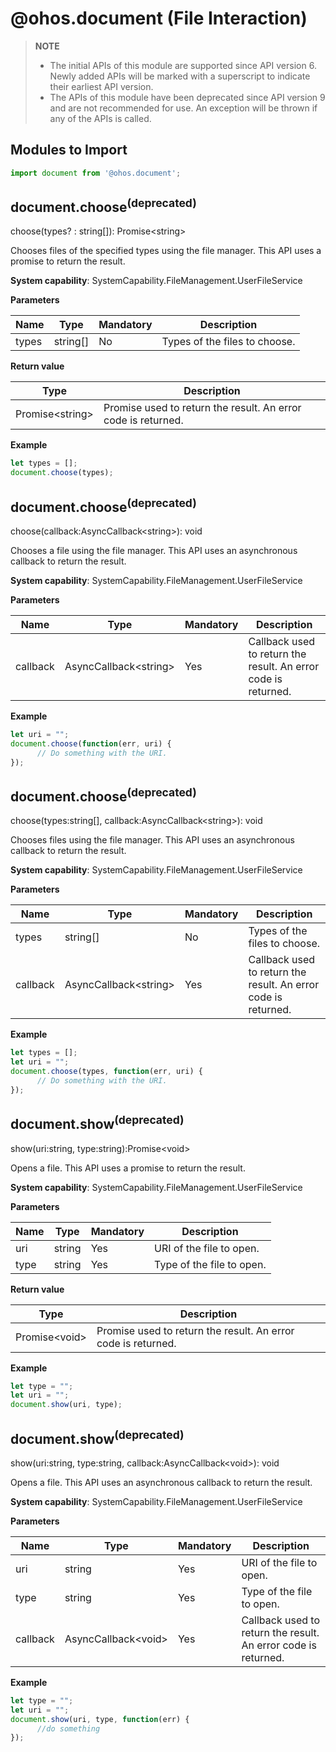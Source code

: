 # @ohos.document (File Interaction)

> **NOTE**<br/>
> - The initial APIs of this module are supported since API version 6. Newly added APIs will be marked with a superscript to indicate their earliest API version.
> - The APIs of this module have been deprecated since API version 9 and are not recommended for use. An exception will be thrown if any of the APIs is called.

## Modules to Import

```js
import document from '@ohos.document';
```

## document.choose<sup>(deprecated)</sup>

choose(types? : string[]): Promise&lt;string&gt;

Chooses files of the specified types using the file manager. This API uses a promise to return the result.

**System capability**: SystemCapability.FileManagement.UserFileService

**Parameters**

  | Name| Type  | Mandatory| Description                        |
  | ------ | ------ | ---- | ---------------------------- |
  | types   | string[] | No  | Types of the files to choose.|

**Return value**

  | Type                 | Description          |
  | --------------------- | -------------- |
  | Promise&lt;string&gt; | Promise used to return the result. An error code is returned.|

**Example**

  ```js
  let types = [];
  document.choose(types);
  ```
## document.choose<sup>(deprecated)</sup>

choose(callback:AsyncCallback&lt;string&gt;): void

Chooses a file using the file manager. This API uses an asynchronous callback to return the result.

**System capability**: SystemCapability.FileManagement.UserFileService

**Parameters**

  | Name  | Type                       | Mandatory| Description                        |
  | -------- | --------------------------- | ---- | ---------------------------- |
  | callback | AsyncCallback&lt;string&gt; | Yes  | Callback used to return the result. An error code is returned.|

**Example**

  ```js
  let uri = "";
  document.choose(function(err, uri) {
        // Do something with the URI. 
  });
  ```
## document.choose<sup>(deprecated)</sup>

choose(types:string[], callback:AsyncCallback&lt;string&gt;): void

Chooses files using the file manager. This API uses an asynchronous callback to return the result.

**System capability**: SystemCapability.FileManagement.UserFileService

**Parameters**

  | Name  | Type                       | Mandatory| Description                        |
  | -------- | --------------------------- | ---- | ---------------------------- |
  | types    | string[]                      | No  | Types of the files to choose.|
  | callback | AsyncCallback&lt;string&gt; | Yes  | Callback used to return the result. An error code is returned.|

**Example**

  ```js
  let types = [];
  let uri = "";
  document.choose(types, function(err, uri) {
        // Do something with the URI. 
  });
  ```

## document.show<sup>(deprecated)</sup>

show(uri:string, type:string):Promise&lt;void&gt;

Opens a file. This API uses a promise to return the result.

**System capability**: SystemCapability.FileManagement.UserFileService

**Parameters**

  | Name| Type  | Mandatory| Description                        |
  | ---- | ------ | ---- | ---------------------------- |
  | uri | string | Yes  | URI of the file to open.|
  | type | string | Yes  | Type of the file to open.|

**Return value**

  | Type                 | Description        |
  | --------------------- | ------------ |
  | Promise&lt;void&gt; | Promise used to return the result. An error code is returned.|

**Example**

  ```js
  let type = "";
  let uri = "";
  document.show(uri, type);
  ```

## document.show<sup>(deprecated)</sup>

show(uri:string, type:string, callback:AsyncCallback&lt;void&gt;): void

Opens a file. This API uses an asynchronous callback to return the result.

**System capability**: SystemCapability.FileManagement.UserFileService

**Parameters**

  | Name  | Type                       | Mandatory| Description                        |
  | -------- | --------------------------- | ---- | ---------------------------- |
  | uri | string | Yes  | URI of the file to open.|
  | type | string | Yes  | Type of the file to open.|
  | callback | AsyncCallback&lt;void&gt; | Yes  | Callback used to return the result. An error code is returned.  |

**Example**

  ```js
  let type = "";
  let uri = "";
  document.show(uri, type, function(err) {
        //do something
  });
  ```
